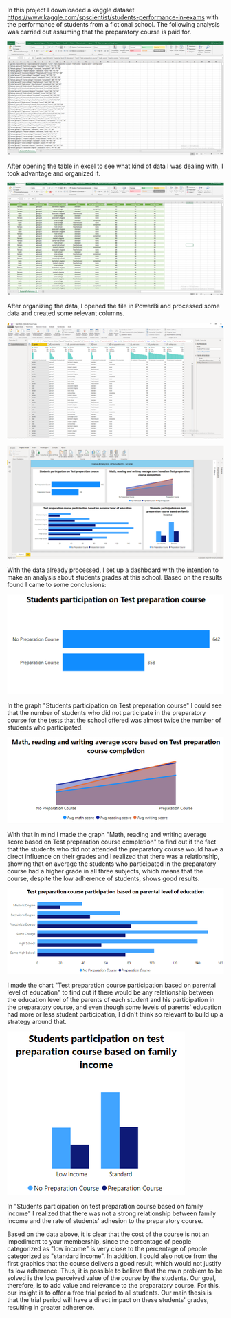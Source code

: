 In this project I downloaded a kaggle dataset https://www.kaggle.com/spscientist/students-performance-in-exams with the performance of students from a fictional school. The following analysis was carried out assuming that the preparatory course is paid for.

![](Images/1.png)

After opening the table in excel to see what kind of data I was dealing with, I took advantage and organized it.

![](Images/2.png)

After organizing the data, I opened the file in PowerBi and processed some data and created some relevant columns.

![](Images/3.png)

![](Images/4.png)

With the data already processed, I set up a dashboard with the intention to make an analysis about students grades at this school. Based on the results found I
came to some conclusions:

![](Images/4_1.png)

In the graph "Students participation on Test preparation course" I could see that the number of students who did not participate in the preparatory course for the tests that the
school offered was almost twice the number of students who participated.

![](Images/4_2.png)

With that in mind I made the graph "Math, reading and writing average score based on Test preparation course completion" to find out if the fact that the students who did not attended the preparatory course would have a direct influence on their grades and I realized that there was a relationship, showing that on average the students who participated in the preparatory course had a higher grade in all three subjects, which means that the course, despite the low adherence of students, shows good results.

![](Images/4_3.png)

I made the chart "Test preparation course participation based on parental level of education" to find out if there would be any relationship between the education level of the parents of each student and his participation in the preparatory course, and even though some levels of parents' education had more or less student participation, I didn't think
so relevant to build up a strategy around that.

![](Images/4_4.png)

In "Students participation on test preparation course based on family income" I realized that there was not a strong relationship between family income and the rate of students' adhesion to the preparatory course.

Based on the data above, it is clear that the cost of the course is not an impediment to your membership, since the percentage of people categorized as "low income" is very close to the percentage of people categorized as "standard income". In addition, I could also notice from the first graphics that the course delivers a good result, which would not justify its low adherence. Thus, it is possible to believe that the main problem to be solved is the low perceived value of the course by the students. Our goal, therefore, is to add value and relevance to the preparatory course. For this, our insight is to offer a free trial period to all students.
Our main thesis is that the trial period will have a direct impact on these students' grades, resulting in greater adherence.
